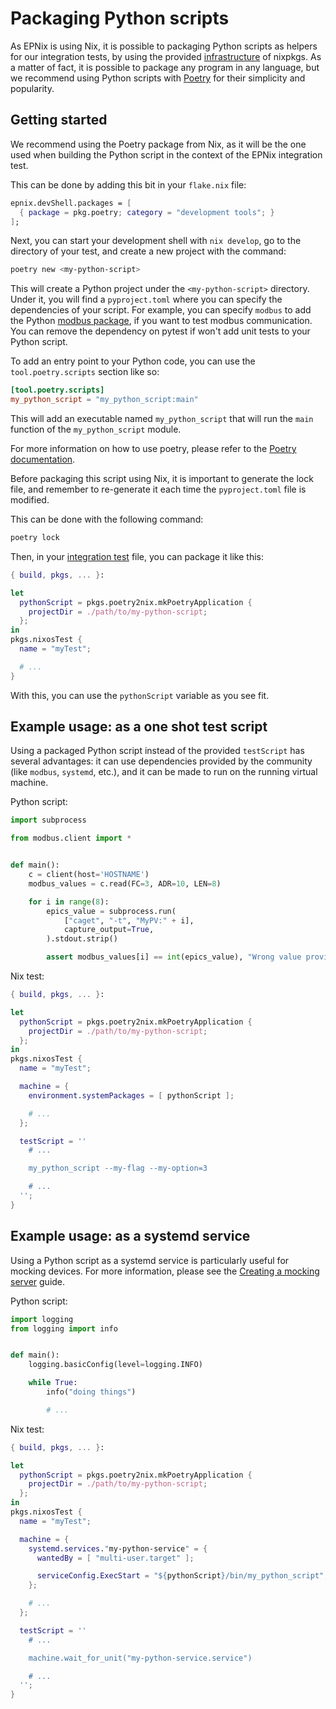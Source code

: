 # Packaging Python scripts

As EPNix is using Nix, it is possible to packaging Python scripts as helpers
for our integration tests, by using the provided [infrastructure] of nixpkgs.
As a matter of fact, it is possible to package any program in any language, but
we recommend using Python scripts with [Poetry] for their simplicity and
popularity.

[infrastructure]: <https://nixos.org/manual/nixpkgs/stable/#python>
[Poetry]: <https://python-poetry.org/>

## Getting started

We recommend using the Poetry package from Nix, as it will be the one used when
building the Python script in the context of the EPNix integration test.

This can be done by adding this bit in your `flake.nix` file:

```nix
epnix.devShell.packages = [
  { package = pkg.poetry; category = "development tools"; }
];
```

Next, you can start your development shell with `nix develop`, go to the
directory of your test, and create a new project with the command:

```bash
poetry new <my-python-script>
```

This will create a Python project under the `<my-python-script>` directory.
Under it, you will find a `pyproject.toml` where you can specify the
dependencies of your script. For example, you can specify `modbus` to add the
Python [modbus package], if you want to test modbus communication. You can
remove the dependency on pytest if won't add unit tests to your Python script.

[modbus package]: <https://pypi.org/project/modbus/>

To add an entry point to your Python code, you can use the
`tool.poetry.scripts` section like so:

```toml
[tool.poetry.scripts]
my_python_script = "my_python_script:main"
```

This will add an executable named `my_python_script` that will run the `main`
function of the `my_python_script` module.

For more information on how to use poetry, please refer to the [Poetry
documentation].

[Poetry documentation]: <https://python-poetry.org/docs/basic-usage/>

Before packaging this script using Nix, it is important to generate the lock
file, and remember to re-generate it each time the `pyproject.toml` file is
modified.

This can be done with the following command:

```bash
poetry lock
```

Then, in your [integration test] file, you can package it like this:

[integration test]: ./integration-tests.md

```nix
{ build, pkgs, ... }:

let
  pythonScript = pkgs.poetry2nix.mkPoetryApplication {
    projectDir = ./path/to/my-python-script;
  };
in
pkgs.nixosTest {
  name = "myTest";

  # ...
}
```

With this, you can use the `pythonScript` variable as you see fit.

## Example usage: as a one shot test script

Using a packaged Python script instead of the provided `testScript` has several
advantages: it can use dependencies provided by the community (like `modbus`,
`systemd`, etc.), and it can be made to run on the running virtual machine.

Python script:

```python
import subprocess

from modbus.client import *


def main():
    c = client(host='HOSTNAME')
    modbus_values = c.read(FC=3, ADR=10, LEN=8)

    for i in range(8):
        epics_value = subprocess.run(
            ["caget", "-t", "MyPV:" + i],
            capture_output=True,
        ).stdout.strip()

        assert modbus_values[i] == int(epics_value), "Wrong value provided by epics"
```

Nix test:

```nix
{ build, pkgs, ... }:

let
  pythonScript = pkgs.poetry2nix.mkPoetryApplication {
    projectDir = ./path/to/my-python-script;
  };
in
pkgs.nixosTest {
  name = "myTest";

  machine = {
    environment.systemPackages = [ pythonScript ];

    # ...
  };

  testScript = ''
    # ...

    my_python_script --my-flag --my-option=3

    # ...
  '';
}
```

## Example usage: as a systemd service

Using a Python script as a systemd service is particularly useful for mocking
devices. For more information, please see the [Creating a mocking server]
guide.

[Creating a mocking server]: ./creating-a-mock-server.md

Python script:

```python
import logging
from logging import info


def main():
    logging.basicConfig(level=logging.INFO)

    while True:
        info("doing things")

        # ...
```

Nix test:

```nix
{ build, pkgs, ... }:

let
  pythonScript = pkgs.poetry2nix.mkPoetryApplication {
    projectDir = ./path/to/my-python-script;
  };
in
pkgs.nixosTest {
  name = "myTest";

  machine = {
    systemd.services."my-python-service" = {
      wantedBy = [ "multi-user.target" ];

      serviceConfig.ExecStart = "${pythonScript}/bin/my_python_script";
    };

    # ...
  };

  testScript = ''
    # ...

    machine.wait_for_unit("my-python-service.service")

    # ...
  '';
}
```

